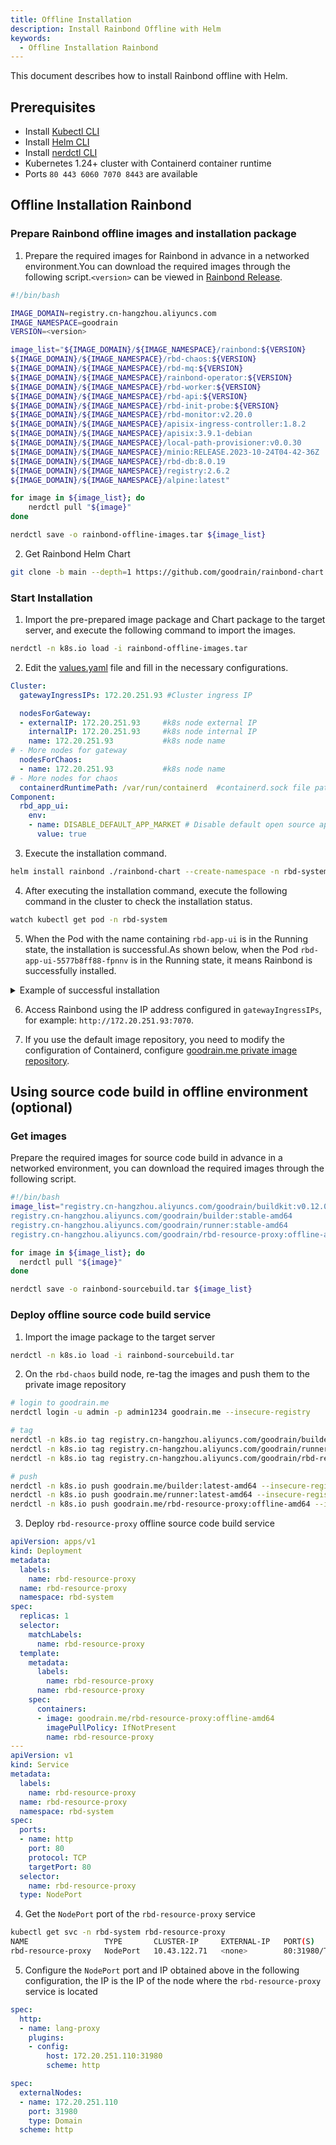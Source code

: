 ```yaml
---
title: Offline Installation
description: Install Rainbond Offline with Helm
keywords:
  - Offline Installation Rainbond
---
```


This document describes how to install Rainbond offline with Helm.

## Prerequisites

- Install [Kubectl CLI](https://kubernetes.io/docs/tasks/tools/#kubectl)
- Install [Helm CLI](https://helm.sh/docs/intro/install/)
- Install [nerdctl CLI](https://github.com/containerd/nerdctl/releases)
- Kubernetes 1.24+ cluster with Containerd container runtime
- Ports `80 443 6060 7070 8443` are available

## Offline Installation Rainbond

### Prepare Rainbond offline images and installation package

1. Prepare the required images for Rainbond in advance in a networked environment.You can download the required images through the following script.`<version>` can be viewed in [Rainbond Release](https://github.com/goodrain/rainbond/releases).

```bash title="vim download_rbd_images.sh"
#!/bin/bash

IMAGE_DOMAIN=registry.cn-hangzhou.aliyuncs.com
IMAGE_NAMESPACE=goodrain
VERSION=<version>

image_list="${IMAGE_DOMAIN}/${IMAGE_NAMESPACE}/rainbond:${VERSION}
${IMAGE_DOMAIN}/${IMAGE_NAMESPACE}/rbd-chaos:${VERSION}
${IMAGE_DOMAIN}/${IMAGE_NAMESPACE}/rbd-mq:${VERSION}
${IMAGE_DOMAIN}/${IMAGE_NAMESPACE}/rainbond-operator:${VERSION}
${IMAGE_DOMAIN}/${IMAGE_NAMESPACE}/rbd-worker:${VERSION}
${IMAGE_DOMAIN}/${IMAGE_NAMESPACE}/rbd-api:${VERSION}
${IMAGE_DOMAIN}/${IMAGE_NAMESPACE}/rbd-init-probe:${VERSION}
${IMAGE_DOMAIN}/${IMAGE_NAMESPACE}/rbd-monitor:v2.20.0
${IMAGE_DOMAIN}/${IMAGE_NAMESPACE}/apisix-ingress-controller:1.8.2
${IMAGE_DOMAIN}/${IMAGE_NAMESPACE}/apisix:3.9.1-debian
${IMAGE_DOMAIN}/${IMAGE_NAMESPACE}/local-path-provisioner:v0.0.30
${IMAGE_DOMAIN}/${IMAGE_NAMESPACE}/minio:RELEASE.2023-10-24T04-42-36Z
${IMAGE_DOMAIN}/${IMAGE_NAMESPACE}/rbd-db:8.0.19
${IMAGE_DOMAIN}/${IMAGE_NAMESPACE}/registry:2.6.2
${IMAGE_DOMAIN}/${IMAGE_NAMESPACE}/alpine:latest"

for image in ${image_list}; do
    nerdctl pull "${image}"
done

nerdctl save -o rainbond-offline-images.tar ${image_list}
```

2. Get Rainbond Helm Chart

```bash
git clone -b main --depth=1 https://github.com/goodrain/rainbond-chart.git
```

### Start Installation

1. Import the pre-prepared image package and Chart package to the target server, and execute the following command to import the images.

```bash
nerdctl -n k8s.io load -i rainbond-offline-images.tar
```

2. Edit the [values.yaml](../install-with-helm/vaules-config.md) file and fill in the necessary configurations.

```yaml title="vim values.yaml"
Cluster:
  gatewayIngressIPs: 172.20.251.93 #Cluster ingress IP

  nodesForGateway:
  - externalIP: 172.20.251.93     #k8s node external IP
    internalIP: 172.20.251.93     #k8s node internal IP
    name: 172.20.251.93           #k8s node name
# - More nodes for gateway
  nodesForChaos:
  - name: 172.20.251.93           #k8s node name
# - More nodes for chaos
  containerdRuntimePath: /var/run/containerd  #containerd.sock file path
Component:
  rbd_app_ui:
    env:
    - name: DISABLE_DEFAULT_APP_MARKET # Disable default open source app store
      value: true
```

3. Execute the installation command.

```bash
helm install rainbond ./rainbond-chart --create-namespace -n rbd-system -f values.yaml
```

4. After executing the installation command, execute the following command in the cluster to check the installation status.

```bash
watch kubectl get pod -n rbd-system
```

5. When the Pod with the name containing `rbd-app-ui` is in the Running state, the installation is successful.As shown below, when the Pod `rbd-app-ui-5577b8ff88-fpnnv` is in the Running state, it means Rainbond is successfully installed.

<details>
<summary>Example of successful installation</summary>

```bash
NAME                                      READY   STATUS    RESTARTS   AGE
local-path-provisioner-78d88b6df5-wkr84   1/1     Running   0          5m37s
minio-0                                   1/1     Running   0          5m37s
rainbond-operator-59ff8bb988-nlqrt        1/1     Running   0          5m56s
rbd-api-5466bd748f-brqmv                  1/1     Running   0          5m15s
rbd-app-ui-5577b8ff88-fpnnv               1/1     Running   0          4m39s
rbd-chaos-6828h                           1/1     Running   0          5m12s
rbd-db-0                                  1/1     Running   0          5m35s
rbd-gateway-69bfb68f4d-7xd9n              2/2     Running   0          5m34s
rbd-hub-8457697d4c-fqwgn                  1/1     Running   0          5m28s
rbd-monitor-0                             1/1     Running   0          5m27s
rbd-mq-5b6f94b695-gmdnn                   1/1     Running   0          5m25s
rbd-worker-7db9f9cccc-s9wml               1/1     Running   0          5m22s
```

</details>

6. Access Rainbond using the IP address configured in `gatewayIngressIPs`, for example: `http://172.20.251.93:7070`.

7. If you use the default image repository, you need to modify the configuration of Containerd, configure [goodrain.me private image repository](../../faq/index.md#%E5%90%AF%E5%8A%A8%E6%97%A0%E6%B3%95%E8%8E%B7%E5%8F%96%E9%95%9C%E5%83%8F-x509-certificate-signed-by-unknown-authority).

## Using source code build in offline environment (optional)

### Get images

Prepare the required images for source code build in advance in a networked environment, you can download the required images through the following script.

```bash title="vim download_rbd_images_sourcebuild.sh"
#!/bin/bash
image_list="registry.cn-hangzhou.aliyuncs.com/goodrain/buildkit:v0.12.0
registry.cn-hangzhou.aliyuncs.com/goodrain/builder:stable-amd64
registry.cn-hangzhou.aliyuncs.com/goodrain/runner:stable-amd64
registry.cn-hangzhou.aliyuncs.com/goodrain/rbd-resource-proxy:offline-amd64"

for image in ${image_list}; do
  nerdctl pull "${image}"
done

nerdctl save -o rainbond-sourcebuild.tar ${image_list}
```

### Deploy offline source code build service

1. Import the image package to the target server

```bash
nerdctl -n k8s.io load -i rainbond-sourcebuild.tar
```

2. On the `rbd-chaos` build node, re-tag the images and push them to the private image repository

```bash
# login to goodrain.me
nerdctl login -u admin -p admin1234 goodrain.me --insecure-registry

# tag
nerdctl -n k8s.io tag registry.cn-hangzhou.aliyuncs.com/goodrain/builder:stable-amd64 goodrain.me/builder:latest-amd64
nerdctl -n k8s.io tag registry.cn-hangzhou.aliyuncs.com/goodrain/runner:stable-amd64 goodrain.me/runner:latest-amd64
nerdctl -n k8s.io tag registry.cn-hangzhou.aliyuncs.com/goodrain/rbd-resource-proxy:offline-amd64 goodrain.me/rbd-resource-proxy:offline-amd64

# push
nerdctl -n k8s.io push goodrain.me/builder:latest-amd64 --insecure-registry
nerdctl -n k8s.io push goodrain.me/runner:latest-amd64 --insecure-registry
nerdctl -n k8s.io push goodrain.me/rbd-resource-proxy:offline-amd64 --insecure-registry
```

3. Deploy `rbd-resource-proxy` offline source code build service

```yaml title="vim rbd-resource-proxy.yaml"
apiVersion: apps/v1
kind: Deployment
metadata:
  labels:
    name: rbd-resource-proxy
  name: rbd-resource-proxy
  namespace: rbd-system
spec:
  replicas: 1
  selector:
    matchLabels:
      name: rbd-resource-proxy
  template:
    metadata:
      labels:
        name: rbd-resource-proxy
      name: rbd-resource-proxy
    spec:
      containers:
      - image: goodrain.me/rbd-resource-proxy:offline-amd64
        imagePullPolicy: IfNotPresent
        name: rbd-resource-proxy
---
apiVersion: v1
kind: Service
metadata:
  labels:
    name: rbd-resource-proxy
  name: rbd-resource-proxy
  namespace: rbd-system
spec:
  ports:
  - name: http
    port: 80
    protocol: TCP
    targetPort: 80
  selector:
    name: rbd-resource-proxy
  type: NodePort
```

4. Get the `NodePort` port of the `rbd-resource-proxy` service

```bash
kubectl get svc -n rbd-system rbd-resource-proxy
NAME                 TYPE       CLUSTER-IP     EXTERNAL-IP   PORT(S)        AGE
rbd-resource-proxy   NodePort   10.43.122.71   <none>        80:31980/TCP   8h
```

5. Configure the `NodePort` port and IP obtained above in the following configuration, the IP is the IP of the node where the `rbd-resource-proxy` service is located

```yaml title="kubectl edit apisixroute lang-proxy -n rbd-system"
spec:
  http:
  - name: lang-proxy
    plugins:
    - config:
        host: 172.20.251.110:31980
        scheme: http
```

```yaml title="kubectl edit apisixupstream -n rbd-system buildpack-upstream"
spec:
  externalNodes:
  - name: 172.20.251.110
    port: 31980
    type: Domain
  scheme: http
```